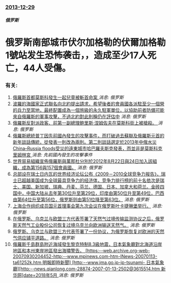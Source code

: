 ### [2013-12-29](/news/2013/12/29/index.md)

##### 俄罗斯
#  俄罗斯南部城市伏尔加格勒的伏爾加格勒1號站发生恐怖袭击，，造成至少17人死亡，44人受傷。




### 有关:

1. [俄羅斯首都莫斯科發生一起兒童被斬首命案 ](/zh/news/2016/02/29/俄羅斯首都莫斯科發生一起兒童被斬首命案.md) _消息: 俄罗斯_
2. [波羅的海國家正式聯名向北約提出請求，希望後者的會員國各派駐至少一個營的兵力至當地，最終配置成為一個旅級的永久駐軍單位，以協助前者防備可能來自俄羅斯的軍事攻擊，不過北約對此則稱仍在評估中](/zh/news/2015/05/14/波羅的海國家正式聯名向北約提出請求-希望後者的會員國各派駐至少一個營的兵力至當地-最終配置成為一個旅級的永久駐軍單位-以.md) _消息: 俄罗斯_
3. [俄羅斯反對派政客、前第一副總理鲍里斯·涅姆佐夫在莫斯科街上被槍殺。 ](/zh/news/2015/02/27/俄羅斯反對派政客-前第一副總理鲍里斯-涅姆佐夫在莫斯科街上被槍殺.md) _消息: 俄罗斯_
4. [ 俄羅斯總統普丁因先前國內發生的攻擊事件，而打破過去蘇聯及俄羅斯元首的新年談話傳統，從發表一則改為兩則。第二則談話選定於2013年中俄水災 China–Russia floods受災的遠東城市哈巴羅夫斯克發表，而並非是莫斯科克里姆林宮 ](/zh/news/2013/12/31/俄羅斯總統普丁因先前國內發生的攻擊事件-而打破過去蘇聯及俄羅斯元首的新年談話傳統-從發表一則改為兩則-第二則談話選定於.md) _消息: 先前國內發生的攻擊事件_
5. [世界貿易組織宣佈俄羅斯與萬那杜分別於2012年8月22日與24日加入該組織，成為第156與157個會員國。](/zh/news/2012/08/22/世界貿易組織宣佈俄羅斯與萬那杜分別於2012年8月22日與24日加入該組織-成為第156與157個會員國.md) _消息: 俄罗斯_
6. [ 总部设在瑞士日内瓦的世界经济论坛公布《2009－2010全球竞争力报告》，瑞士已超越美国成为全球最具竞争力的经济体，竞争力排行榜的前十名依次是瑞士、美国、新加坡、瑞典、丹麦、芬兰、德国、日本、加拿大和荷兰。金砖四国中，中国大陆从去年第30位升至第29位，印度由第50位升至第49位，巴西由第64位升至第56位，俄罗斯则由第51位降至第63位。](/zh/news/2009/09/8/总部设在瑞士日内瓦的世界经济论坛公布-2009-2010全球竞争力报告-瑞士已超越美国成为全球最具竞争力的经济体-竞.md) _消息: 俄罗斯_
7. [ 上海合作组织成员国元首理事会第九次会议在俄罗斯叶卡捷琳堡举行。](/zh/news/2009/06/15/上海合作组织成员国元首理事会第九次会议在俄罗斯叶卡捷琳堡举行.md) _消息: 俄罗斯_
8. [在俄罗斯、乌克兰与欧盟三方代表签署了天然气过境传输监测协议之后，俄罗斯天然气工业股份公司恢复过境乌克兰向欧洲输送天然气。](/zh/news/2009/01/13/在俄罗斯-乌克兰与欧盟三方代表签署了天然气过境传输监测协议之后-俄罗斯天然气工业股份公司恢复过境乌克兰向欧洲输送天然气.md) _消息: 俄罗斯_
9. [俄罗斯、乌克兰与欧盟三方代表签署了一份协议，为俄罗斯恢复对欧洲的天然气供应铺平道路。](/zh/news/2009/01/11/俄罗斯-乌克兰与欧盟三方代表签署了一份协议-为俄罗斯恢复对欧洲的天然气供应铺平道路.md) _消息: 俄罗斯_
10. [ 俄羅斯千島群島附近海域發生黎克特制8.3級地震，日本氣象廳對北海道沿岸地區和本州東岸地區發出海嘯警告。 [https:--web.archive.org-web-20070930204452-http:--www.mpinews.com-htm-INews-20070113-ta61252k.htm 明報即時新聞] [http:--www.jma.go.jp-jp-tsunami- 日本氣象廳][http:--news.qianlong.com-28874-2007-01-13-2502@3615514.htm 新华网]date=2018年5月 ](/zh/news/2007/01/13/俄羅斯千島群島附近海域發生黎克特制83級地震-日本氣象廳對北海道沿岸地區和本州東岸地區發出海嘯警告-https.md) _消息: 俄罗斯_
